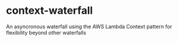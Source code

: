 # context-waterfall
An asyncronous waterfall using the AWS Lambda Context pattern for flexibility beyond other waterfalls
